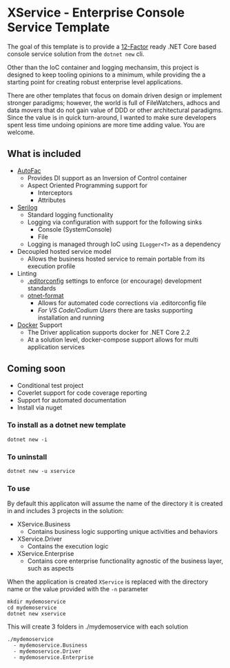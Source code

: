 # XService - Enterprise Console Service Template

The goal of this template is to provide a [12-Factor](https://12factor.net/) ready .NET Core based console service solution from the `dotnet new` cli.

Other than the IoC container and logging mechansim, this project is designed to keep tooling opinions to a minimum, while providing the a starting point for creating robust enterprise level applications.

There are other templates that focus on domain driven design or implement stronger paradigms; however, the world is full of FileWatchers, adhocs and data movers that do not gain value of DDD or other architectural paradigms. Since the value is in quick turn-around, I wanted to make sure developers spent less time undoing opinions are more time adding value. You are welcome.

## What is included

- [AutoFac](https://autofac.org/)
  - Provides DI support as an Inversion of Control container
  - Aspect Oriented Programming support for
    - Interceptors
    - Attributes
- [Serilog](https://serilog.net/)
  - Standard logging functionality
  - Logging via configuration with support for the following sinks
    - Console (SystemConsole)
    - File
  - Logging is managed through IoC using `ILogger<T>` as a dependency
- Decoupled hosted service model
  - Allows the business hosted service to remain portable from its execution profile
- Linting
  - [.editorconfig](https://editorconfig.org/) settings to enforce (or encourage) development standards
  - [otnet-format](https://github.com/dotnet/format)
    - Allows for automated code corrections via .editorconfig file
    - _For VS Code/Codium Users_ there are tasks supporting installation and running
- [Docker](https://www.docker.com/) Support
  - The Driver application supports docker for .NET Core 2.2
  - At a solution level, docker-compose support allows for multi application services

## Coming soon

- Conditional test project
- Coverlet support for code coverage reporting
- Support for automated documentation
- Install via nuget

### To install as a dotnet new template

```
dotnet new -i
```

### To uninstall

```
dotnet new -u xservice
```

### To use

By default this applicaton will assume the name of the directory it is created in and includes 3 projects in the solution:

- XService.Business
  - Contains business logic supporting unique activities and behaviors
- XService.Driver
  - Contains the execution logic
- XService.Enterprise
  - Contains core enterprise functionality agnostic of the business layer, such as aspects

When the application is created `XService` is replaced with the directory name or the value provided with the `-n` parameter

```
mkdir mydemoservice
cd mydemoservice
dotnet new xservice
```

This will create 3 folders in ./mydemoservice with each solution

```
./mydemoservice
  - mydemoservice.Business
  - mydemoservice.Driver
  - mydemoservice.Enterprise
```
